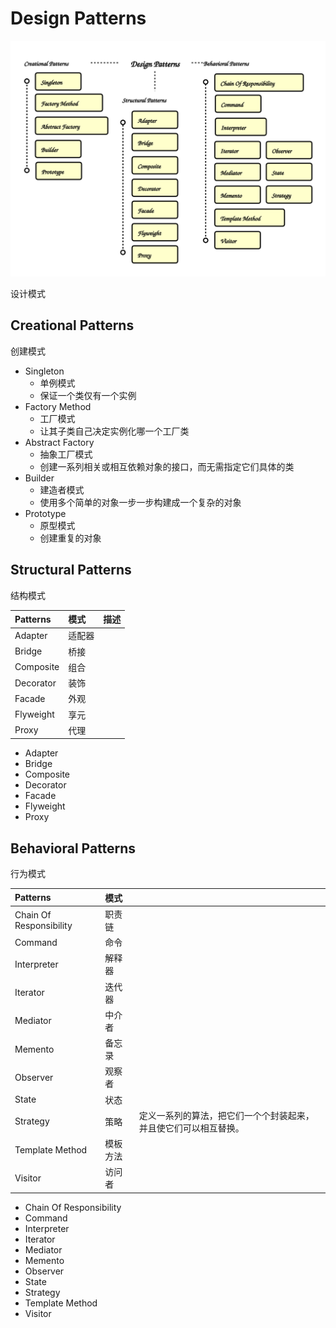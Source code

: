 

# Design Patterns


![Design Patterns](./design-patterns.svg)

设计模式

## Creational Patterns

创建模式

* Singleton 
  * 单例模式
  * 保证一个类仅有一个实例
* Factory Method
  * 工厂模式
  * 让其子类自己决定实例化哪一个工厂类       
* Abstract Factory
  * 抽象工厂模式
  * 创建一系列相关或相互依赖对象的接口，而无需指定它们具体的类
* Builder
  * 建造者模式
  * 使用多个简单的对象一步一步构建成一个复杂的对象
* Prototype
  * 原型模式
  * 创建重复的对象  
  
##  Structural Patterns

结构模式

| Patterns  | 模式   | 描述 |
| :-------- | :----- | :--- |
| Adapter   | 适配器 |      |
| Bridge    | 桥接   |      |
| Composite | 组合   |      |
| Decorator | 装饰   |      |
| Facade    | 外观   |      |
| Flyweight | 享元   |      |
| Proxy     | 代理   |      |

* Adapter  
* Bridge   
* Composite
* Decorator
* Facade   
* Flyweight 
* Proxy    
##  Behavioral Patterns

行为模式

| Patterns                | 模式     |                                                                  |
| :---------------------- | :------- | :--------------------------------------------------------------- |
| Chain Of Responsibility | 职责链   |                                                                  |
| Command                 | 命令     |                                                                  |
| Interpreter             | 解释器   |                                                                  |
| Iterator                | 迭代器   |                                                                  |
| Mediator                | 中介者   |                                                                  |
| Memento                 | 备忘录   |                                                                  |
| Observer                | 观察者   |                                                                  |
| State                   | 状态     |                                                                  |
| Strategy                | 策略     | 定义一系列的算法，把它们一个个封装起来，并且使它们可以相互替换。 |
| Template Method         | 模板方法 |                                                                  |
| Visitor                 | 访问者   |                                                                  |

* Chain Of Responsibility
* Command
* Interpreter
* Iterator
* Mediator
* Memento
* Observer
* State
* Strategy
* Template Method
* Visitor